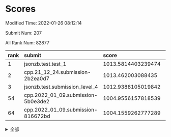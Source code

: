 # Scores

Modified Time: 2022-01-26 08:12:14

Submit Num: 207

All Rank Num: 82877

| rank |               submit               |       score        |       sigma        | pk_num |
| :--- | :--------------------------------- | :----------------- | :----------------- | :----- |
| 1    | jsonzb.test.test_1                 | 1013.5814403239474 | 0.8358817700800913 | 1603   |
| 2    | cpp.21_12_24.submission-2b2ea0d7   | 1013.462003088435  | 0.8072620956068306 | 1603   |
| 3    | jsonzb.test.submission_level_4     | 1012.9388105019842 | 0.8196191288703661 | 1599   |
| 54   | cpp.2022_01_09.submission-5b0e3de2 | 1004.9556157818539 | 0.7252113595822828 | 1602   |
| 64   | cpp.2022_01_09.submission-816672bd | 1004.1559262777289 | 0.7138479203610744 | 1607   |


<details>
<summary>全部</summary>

| rank |                 submit                 |       score        |       sigma        | pk_num |
| :--- | :------------------------------------- | :----------------- | :----------------- | :----- |
| 1    | jsonzb.test.test_1                     | 1013.5814403239474 | 0.8358817700800913 | 1603   |
| 2    | cpp.21_12_24.submission-2b2ea0d7       | 1013.462003088435  | 0.8072620956068306 | 1603   |
| 3    | jsonzb.test.submission_level_4         | 1012.9388105019842 | 0.8196191288703661 | 1599   |
| 4    | gobigger.level_3.submission_level_3_32 | 1011.7765295168462 | 0.7586404740185961 | 1598   |
| 5    | gobigger.level_3.submission_level_3_40 | 1011.5995144599709 | 0.7715017662641623 | 1605   |
| 6    | gobigger.level_3.submission_level_3_16 | 1011.2731801245709 | 0.7796269471137879 | 1602   |
| 7    | gobigger.level_3.submission_level_3_19 | 1011.0821787693242 | 0.7724801428167821 | 1599   |
| 8    | gobigger.level_3.submission_level_3_42 | 1011.0343338716831 | 0.7609302461787384 | 1605   |
| 9    | gobigger.level_3.submission_level_3_34 | 1010.9108772205275 | 0.7536713337500475 | 1605   |
| 10   | gobigger.level_3.submission_level_3_3  | 1010.8669398332453 | 0.758464374431105  | 1604   |
| 11   | gobigger.level_3.submission_level_3_33 | 1010.8500753793193 | 0.8006518314544122 | 1602   |
| 12   | gobigger.level_3.submission_level_3_14 | 1010.6350040451174 | 0.7425016924756049 | 1601   |
| 13   | gobigger.level_3.submission_level_3_20 | 1010.6007113071616 | 0.741832030382813  | 1605   |
| 14   | gobigger.level_3.submission_level_3_10 | 1010.4980180509959 | 0.7730509851390605 | 1601   |
| 15   | gobigger.level_3.submission_level_3_9  | 1010.4920615955846 | 0.7501699291970239 | 1601   |
| 16   | gobigger.level_3.submission_level_3_18 | 1010.4732274137114 | 0.7610661063740494 | 1609   |
| 17   | gobigger.level_3.submission_level_3_22 | 1010.4482686843702 | 0.753255445249059  | 1600   |
| 18   | gobigger.level_3.submission_level_3_35 | 1010.3532678722663 | 0.7612647640250905 | 1597   |
| 19   | gobigger.level_3.submission_level_3_38 | 1010.3120690522463 | 0.7619731547864562 | 1601   |
| 20   | gobigger.level_3.submission_level_3_29 | 1010.3027671579368 | 0.759089137160564  | 1602   |
| 21   | gobigger.level_3.submission_level_3_43 | 1010.2109118401883 | 0.7507607535388919 | 1603   |
| 22   | gobigger.level_3.submission_level_3_26 | 1010.1629130008628 | 0.7417296907765702 | 1601   |
| 23   | gobigger.level_3.submission_level_3_12 | 1010.0673195490192 | 0.7509216516498559 | 1605   |
| 24   | gobigger.level_3.submission_level_3_45 | 1010.0534579242002 | 0.7553408914398149 | 1598   |
| 25   | gobigger.level_3.submission_level_3_6  | 1010.0248022834571 | 0.7783969576902282 | 1599   |
| 26   | gobigger.level_3.submission_level_3_46 | 1010.0154872448695 | 0.749774229898853  | 1604   |
| 27   | gobigger.level_3.submission_level_3_2  | 1010.0097498317592 | 0.7550051410044757 | 1599   |
| 28   | gobigger.level_3.submission_level_3_24 | 1010.0027032911531 | 0.7561658623202856 | 1599   |
| 29   | gobigger.level_3.submission_level_3_23 | 1009.9243321443895 | 0.7793300997728297 | 1603   |
| 30   | gobigger.level_3.submission_level_3_7  | 1009.8693252667013 | 0.7457002992651857 | 1593   |
| 31   | gobigger.level_3.submission_level_3_0  | 1009.8655804481452 | 0.757682028381861  | 1596   |
| 32   | gobigger.level_3.submission_level_3_31 | 1009.843860042879  | 0.7574021488288437 | 1603   |
| 33   | gobigger.level_3.submission_level_3_44 | 1009.7812647591221 | 0.7515095588081137 | 1604   |
| 34   | gobigger.level_3.submission_level_3_41 | 1009.734120949797  | 0.7521909377215588 | 1605   |
| 35   | gobigger.level_3.submission_level_3_39 | 1009.71487609795   | 0.738207131924714  | 1604   |
| 36   | gobigger.level_3.submission_level_3_30 | 1009.6551107862839 | 0.7752339285832222 | 1603   |
| 37   | gobigger.level_3.submission_level_3_49 | 1009.6247910013439 | 0.7823375006562011 | 1592   |
| 38   | gobigger.level_3.submission_level_3_36 | 1009.60714089851   | 0.7855227366997971 | 1600   |
| 39   | gobigger.level_3.submission_level_3_25 | 1009.5651005229726 | 0.7683556946241392 | 1601   |
| 40   | gobigger.level_3.submission_level_3_47 | 1009.5127692624586 | 0.7533402191898836 | 1599   |
| 41   | gobigger.level_3.submission_level_3_27 | 1009.4548159150247 | 0.7539247679089619 | 1601   |
| 42   | gobigger.level_3.submission_level_3_28 | 1009.4156042713797 | 0.7394872995615482 | 1606   |
| 43   | gobigger.level_3.submission_level_3_37 | 1009.3562524673059 | 0.7632527307158559 | 1605   |
| 44   | gobigger.level_3.submission_level_3_5  | 1009.1437625108466 | 0.7561745200257431 | 1609   |
| 45   | gobigger.level_3.submission_level_3_48 | 1009.1125955614949 | 0.7566643982945626 | 1597   |
| 46   | gobigger.level_3.submission_level_3_11 | 1009.0363582845455 | 0.7497450538821545 | 1601   |
| 47   | gobigger.level_3.submission_level_3_4  | 1009.0035033528399 | 0.7697256655082889 | 1605   |
| 48   | gobigger.level_3.submission_level_3_15 | 1008.8536214985002 | 0.7439381689003578 | 1597   |
| 49   | gobigger.level_3.submission_level_3_1  | 1008.8270382037595 | 0.7561923526587278 | 1600   |
| 50   | gobigger.level_3.submission_level_3_8  | 1008.4505177409281 | 0.7476854779669063 | 1607   |
| 51   | gobigger.level_3.submission_level_3_17 | 1008.3541091815558 | 0.7252618492553083 | 1602   |
| 52   | gobigger.level_3.submission_level_3_21 | 1008.1263969524326 | 0.7449869744525606 | 1603   |
| 53   | gobigger.level_3.submission_level_3_13 | 1008.1063086793396 | 0.720027206745436  | 1598   |
| 54   | cpp.2022_01_09.submission-5b0e3de2     | 1004.9556157818539 | 0.7252113595822828 | 1602   |
| 55   | gobigger.level_1.submission_level_1_7  | 1004.8650742248377 | 0.7177526275194961 | 1603   |
| 56   | gobigger.level_1.submission_level_1_36 | 1004.8406207166848 | 0.7242598661218425 | 1601   |
| 57   | gobigger.level_1.submission_level_1_12 | 1004.6694083596421 | 0.7145134748588216 | 1604   |
| 58   | gobigger.level_1.submission_level_1_16 | 1004.6230826963562 | 0.7177373564381834 | 1600   |
| 59   | gobigger.level_1.submission_level_1_31 | 1004.5440892263712 | 0.7284278047631102 | 1595   |
| 60   | gobigger.level_1.submission_level_1_11 | 1004.533760414721  | 0.7197361556121598 | 1603   |
| 61   | gobigger.level_1.submission_level_1_22 | 1004.3940551082387 | 0.7221067735873953 | 1606   |
| 62   | gobigger.level_1.submission_level_1_25 | 1004.2599299428394 | 0.7016080668456698 | 1598   |
| 63   | gobigger.level_1.submission_level_1_13 | 1004.2270478811414 | 0.7231208285131493 | 1604   |
| 64   | cpp.2022_01_09.submission-816672bd     | 1004.1559262777289 | 0.7138479203610744 | 1607   |
| 65   | gobigger.level_1.submission_level_1_42 | 1004.0565526669106 | 0.7275743081903898 | 1608   |
| 66   | gobigger.level_1.submission_level_1_21 | 1004.0075425371085 | 0.7154574970109561 | 1596   |
| 67   | gobigger.level_1.submission_level_1_3  | 1004.0010249652302 | 0.7156170067302592 | 1603   |
| 68   | gobigger.level_1.submission_level_1_6  | 1003.9750181451556 | 0.7195260940784176 | 1598   |
| 69   | gobigger.level_1.submission_level_1_41 | 1003.848966026871  | 0.7079596606181324 | 1603   |
| 70   | gobigger.level_1.submission_level_1_45 | 1003.836622495642  | 0.715631862594186  | 1596   |
| 71   | gobigger.level_1.submission_level_1_17 | 1003.7458199694474 | 0.724910988704431  | 1604   |
| 72   | gobigger.level_1.submission_level_1_20 | 1003.7284603739671 | 0.7080444628204554 | 1603   |
| 73   | gobigger.level_1.submission_level_1_24 | 1003.7035788558355 | 0.7194356792515351 | 1607   |
| 74   | gobigger.level_1.submission_level_1_19 | 1003.6979777637423 | 0.7227167734113629 | 1606   |
| 75   | gobigger.level_1.submission_level_1_37 | 1003.6970557327885 | 0.7046039854961967 | 1600   |
| 76   | gobigger.level_1.submission_level_1_34 | 1003.689345663348  | 0.715898609018405  | 1597   |
| 77   | gobigger.level_1.submission_level_1_32 | 1003.6780206289311 | 0.7156099331446157 | 1599   |
| 78   | gobigger.level_1.submission_level_1_15 | 1003.6212656454254 | 0.7113704241156666 | 1601   |
| 79   | gobigger.level_1.submission_level_1_46 | 1003.5604717923579 | 0.7241257543912094 | 1596   |
| 80   | gobigger.level_1.submission_level_1_35 | 1003.5350394181161 | 0.736294318389023  | 1603   |
| 81   | gobigger.level_1.submission_level_1_26 | 1003.4482066611988 | 0.7322599948635785 | 1606   |
| 82   | gobigger.level_1.submission_level_1_47 | 1003.4447308661269 | 0.7254880305183512 | 1600   |
| 83   | gobigger.level_1.submission_level_1_43 | 1003.373760488187  | 0.7184494851953567 | 1600   |
| 84   | gobigger.level_1.submission_level_1_27 | 1003.3717545685778 | 0.7287360971895347 | 1602   |
| 85   | gobigger.level_1.submission_level_1_2  | 1003.2806282054579 | 0.7093038444546581 | 1600   |
| 86   | gobigger.level_1.submission_level_1_29 | 1003.2763380133175 | 0.7230473643894114 | 1601   |
| 87   | gobigger.level_1.submission_level_1_14 | 1002.995946424848  | 0.7122880417104244 | 1602   |
| 88   | gobigger.level_1.submission_level_1_18 | 1002.92892921636   | 0.7109537026161412 | 1596   |
| 89   | gobigger.level_1.submission_level_1_33 | 1002.9105149255075 | 0.7213143115570654 | 1598   |
| 90   | gobigger.level_1.submission_level_1_9  | 1002.8877033342284 | 0.7355942323487296 | 1601   |
| 91   | gobigger.level_1.submission_level_1_10 | 1002.8244498219722 | 0.7252349491828243 | 1603   |
| 92   | gobigger.level_1.submission_level_1_0  | 1002.7877656347846 | 0.7347541652729327 | 1602   |
| 93   | gobigger.level_1.submission_level_1_23 | 1002.7651613682419 | 0.7172123711693499 | 1601   |
| 94   | gobigger.level_1.submission_level_1_48 | 1002.6958507681937 | 0.7130128230342466 | 1601   |
| 95   | gobigger.level_1.submission_level_1_39 | 1002.6462393744041 | 0.7017652302345706 | 1598   |
| 96   | gobigger.level_1.submission_level_1_40 | 1002.5908712887713 | 0.7107739315273115 | 1602   |
| 97   | gobigger.level_1.submission_level_1_4  | 1002.5875621834933 | 0.7268382372897545 | 1603   |
| 98   | gobigger.level_1.submission_level_1_30 | 1002.550760300861  | 0.7057092237065237 | 1605   |
| 99   | gobigger.level_1.submission_level_1_5  | 1002.5047146978835 | 0.7038464757668931 | 1599   |
| 100  | gobigger.level_1.submission_level_1_1  | 1002.4872963754106 | 0.7052205485910129 | 1602   |
| 101  | gobigger.level_1.submission_level_1_28 | 1002.4654475168564 | 0.7070533618689278 | 1596   |
| 102  | gobigger.level_1.submission_level_1_44 | 1002.1542296814545 | 0.7132311518537163 | 1603   |
| 103  | gobigger.level_1.submission_level_1_49 | 1002.0115115586195 | 0.7100397255395035 | 1598   |
| 104  | gobigger.level_1.submission_level_1_38 | 1001.9585241894563 | 0.7175472096122266 | 1604   |
| 105  | gobigger.level_1.submission_level_1_8  | 1001.4597623615323 | 0.7240184735469557 | 1598   |
| 106  | gobigger.random.submission_random_18   | 997.2551370980497  | 0.7106298153241499 | 1607   |
| 107  | gobigger.random.submission_random_36   | 997.0737281134827  | 0.7046649343230226 | 1604   |
| 108  | gobigger.random.submission_random_7    | 997.0143613312853  | 0.706439868825269  | 1604   |
| 109  | gobigger.random.submission_random_39   | 996.9959584048215  | 0.7036688222534663 | 1605   |
| 110  | gobigger.random.submission_random_1    | 996.9423487991394  | 0.6964758612865255 | 1596   |
| 111  | gobigger.random.submission_random_2    | 996.8510562724359  | 0.7016736763217064 | 1599   |
| 112  | gobigger.random.submission_random_42   | 996.8485406646192  | 0.7137458112256992 | 1600   |
| 113  | gobigger.random.submission_random_44   | 996.8306593652978  | 0.7267382569880374 | 1602   |
| 114  | gobigger.random.submission_random_3    | 996.7655580513515  | 0.7338015592235007 | 1599   |
| 115  | gobigger.random.submission_random_34   | 996.7605832792323  | 0.7021645456642579 | 1600   |
| 116  | gobigger.random.submission_random_26   | 996.7489413897032  | 0.7061373075311074 | 1599   |
| 117  | gobigger.random.submission_random_38   | 996.6359899961802  | 0.7019117265740832 | 1598   |
| 118  | gobigger.random.submission_random_9    | 996.4734128968146  | 0.720886757035461  | 1601   |
| 119  | gobigger.random.submission_random_6    | 996.3403683619428  | 0.708344195657477  | 1600   |
| 120  | gobigger.random.submission_random_25   | 996.2535618621433  | 0.7217239083109016 | 1602   |
| 121  | gobigger.random.submission_random_10   | 996.1891590280409  | 0.697968663546494  | 1602   |
| 122  | gobigger.random.submission_random_47   | 996.1512660874855  | 0.7057162830308373 | 1598   |
| 123  | gobigger.random.submission_random_19   | 996.0890879147947  | 0.7122782351999878 | 1605   |
| 124  | gobigger.random.submission_random_28   | 996.0492015022388  | 0.7115445891307906 | 1601   |
| 125  | gobigger.random.submission_random_35   | 996.0263716547543  | 0.7047161241881239 | 1599   |
| 126  | gobigger.random.submission_random_33   | 995.9890555105386  | 0.713534817583863  | 1600   |
| 127  | gobigger.random.submission_random_32   | 995.9318614116718  | 0.7161532528456941 | 1605   |
| 128  | gobigger.random.submission_random_24   | 995.8851015683999  | 0.7122709811837732 | 1603   |
| 129  | gobigger.random.submission_random_23   | 995.8770973220915  | 0.7097666195028414 | 1604   |
| 130  | gobigger.random.submission_random_46   | 995.8582716626069  | 0.7168512784579811 | 1602   |
| 131  | gobigger.random.submission_random_21   | 995.7763717461094  | 0.7164294988951234 | 1604   |
| 132  | gobigger.random.submission_random_49   | 995.7721795795095  | 0.7124772976752506 | 1601   |
| 133  | gobigger.random.submission_random_8    | 995.7291904599797  | 0.7222665251763681 | 1606   |
| 134  | gobigger.random.submission_random_43   | 995.6976791076154  | 0.7335244352287852 | 1600   |
| 135  | gobigger.random.submission_random_30   | 995.6724842545009  | 0.7062468278946915 | 1600   |
| 136  | gobigger.random.submission_random_20   | 995.538927096112   | 0.7163862909943814 | 1606   |
| 137  | gobigger.random.submission_random_27   | 995.4805260348727  | 0.7180200320127194 | 1604   |
| 138  | gobigger.random.submission_random_12   | 995.4475402761141  | 0.703899438699306  | 1605   |
| 139  | gobigger.random.submission_random_4    | 995.4408482304419  | 0.7063130600428679 | 1604   |
| 140  | gobigger.random.submission_random_0    | 995.392912112039   | 0.7107944525344897 | 1610   |
| 141  | gobigger.random.submission_random_15   | 995.2999300112186  | 0.7203110616628704 | 1604   |
| 142  | gobigger.random.submission_random_37   | 995.2861777731545  | 0.7084025315559954 | 1605   |
| 143  | gobigger.random.submission_random_48   | 995.1630135953109  | 0.7187689924316872 | 1601   |
| 144  | gobigger.random.submission_random_40   | 995.1620884107921  | 0.7054789979250052 | 1596   |
| 145  | gobigger.random.submission_random_41   | 995.1569129107316  | 0.7233960681747597 | 1597   |
| 146  | gobigger.random.submission_random_22   | 995.1401719008268  | 0.7175202580041101 | 1607   |
| 147  | gobigger.random.submission_random_45   | 995.118159092778   | 0.7296114178421321 | 1607   |
| 148  | gobigger.random.submission_random_29   | 995.1165310193559  | 0.6987840269745033 | 1598   |
| 149  | gobigger.random.submission_random_14   | 995.0977557776263  | 0.7118027196651696 | 1597   |
| 150  | gobigger.random.submission_random_11   | 994.9964228143043  | 0.7083240871557429 | 1597   |
| 151  | gobigger.random.submission_random_16   | 994.9901587804852  | 0.7235117296495688 | 1604   |
| 152  | gobigger.random.submission_random_13   | 994.8104354716545  | 0.7264641240090401 | 1609   |
| 153  | gobigger.random.submission_random_5    | 994.8077934827319  | 0.7108675288144121 | 1602   |
| 154  | gobigger.random.submission_random_31   | 994.5491961322512  | 0.7169571976135325 | 1597   |
| 155  | gobigger.random.submission_random_17   | 994.469709031331   | 0.7144133908133314 | 1601   |
| 156  | gobigger.level_2.submission_level_2_12 | 993.6833863973313  | 0.7341098022869633 | 1599   |
| 157  | gobigger.level_2.submission_level_2_10 | 993.543324268973   | 0.7220554795203381 | 1601   |
| 158  | gobigger.level_2.submission_level_2_22 | 993.5010480274358  | 0.7334138078701816 | 1601   |
| 159  | gobigger.level_2.submission_level_2_5  | 993.4149803682197  | 0.7395576589082812 | 1604   |
| 160  | gobigger.level_2.submission_level_2_19 | 993.295414612356   | 0.7355272624018979 | 1603   |
| 161  | gobigger.level_2.submission_level_2_32 | 993.2110547024719  | 0.7493768359005002 | 1598   |
| 162  | gobigger.level_2.submission_level_2_31 | 993.146379082707   | 0.7350601108396186 | 1604   |
| 163  | gobigger.level_2.submission_level_2_40 | 992.8501277584268  | 0.7455028294936548 | 1597   |
| 164  | gobigger.level_2.submission_level_2_13 | 992.8402488566549  | 0.7348208109896118 | 1602   |
| 165  | gobigger.level_2.submission_level_2_25 | 992.8196335060716  | 0.7215309808386553 | 1601   |
| 166  | gobigger.level_2.submission_level_2_41 | 992.7864304904092  | 0.7326698087877058 | 1598   |
| 167  | gobigger.level_2.submission_level_2_23 | 992.6502717685358  | 0.7366902224354779 | 1603   |
| 168  | gobigger.level_2.submission_level_2_1  | 992.5482038717898  | 0.7404369810644177 | 1603   |
| 169  | gobigger.level_2.submission_level_2_38 | 992.4775579087637  | 0.7418722565680439 | 1596   |
| 170  | gobigger.level_2.submission_level_2_14 | 992.4018818387827  | 0.753655608444629  | 1595   |
| 171  | gobigger.level_2.submission_level_2_15 | 992.396370134249   | 0.7530297802490867 | 1601   |
| 172  | gobigger.level_2.submission_level_2_26 | 992.3353835370712  | 0.7282908819288364 | 1597   |
| 173  | gobigger.level_2.submission_level_2_43 | 992.3014759976588  | 0.7478448359279338 | 1597   |
| 174  | gobigger.level_2.submission_level_2_17 | 992.2977434570745  | 0.7727921534468002 | 1602   |
| 175  | gobigger.level_2.submission_level_2_34 | 992.2224241123058  | 0.7620025799284181 | 1602   |
| 176  | gobigger.level_2.submission_level_2_21 | 992.1290177989332  | 0.7523048703646534 | 1609   |
| 177  | gobigger.level_2.submission_level_2_24 | 992.1101986529667  | 0.751294876119796  | 1605   |
| 178  | gobigger.level_2.submission_level_2_33 | 992.10401449902    | 0.7550897309200202 | 1600   |
| 179  | gobigger.level_2.submission_level_2_49 | 992.0992185753987  | 0.7509396974935851 | 1599   |
| 180  | gobigger.level_2.submission_level_2_7  | 991.8947854319086  | 0.7447184383748495 | 1604   |
| 181  | gobigger.level_2.submission_level_2_4  | 991.8323016011514  | 0.754098488518993  | 1601   |
| 182  | gobigger.level_2.submission_level_2_28 | 991.7743765207955  | 0.7419932037315801 | 1603   |
| 183  | gobigger.level_2.submission_level_2_3  | 991.741988341371   | 0.7422252561538635 | 1605   |
| 184  | gobigger.level_2.submission_level_2_8  | 991.6963564356709  | 0.7563471781674815 | 1606   |
| 185  | gobigger.level_2.submission_level_2_9  | 991.6959052619565  | 0.7569670304063016 | 1595   |
| 186  | gobigger.level_2.submission_level_2_42 | 991.6534424703742  | 0.7644286371477546 | 1600   |
| 187  | gobigger.level_2.submission_level_2_6  | 991.6496267067747  | 0.7560533464786026 | 1596   |
| 188  | gobigger.level_2.submission_level_2_0  | 991.6079056634578  | 0.7587547181308512 | 1604   |
| 189  | gobigger.level_2.submission_level_2_11 | 991.5041821877757  | 0.7586440969949657 | 1599   |
| 190  | gobigger.level_2.submission_level_2_18 | 991.3363108228966  | 0.7461467765108932 | 1597   |
| 191  | gobigger.level_2.submission_level_2_30 | 991.2262314354917  | 0.7455251864744245 | 1605   |
| 192  | gobigger.level_2.submission_level_2_39 | 991.2261345293662  | 0.7633673411268408 | 1605   |
| 193  | gobigger.level_2.submission_level_2_35 | 991.151661045859   | 0.758092869893357  | 1603   |
| 194  | gobigger.level_2.submission_level_2_44 | 991.0676764912353  | 0.7369539892717192 | 1601   |
| 195  | gobigger.level_2.submission_level_2_2  | 991.0523199050476  | 0.7569756336340823 | 1605   |
| 196  | gobigger.level_2.submission_level_2_48 | 991.015495473645   | 0.7620455611830229 | 1601   |
| 197  | gobigger.level_2.submission_level_2_27 | 990.8224186014056  | 0.7642092367749599 | 1606   |
| 198  | gobigger.level_2.submission_level_2_37 | 990.8052064396181  | 0.7561118987470219 | 1599   |
| 199  | gobigger.level_2.submission_level_2_36 | 990.6095477085345  | 0.7558687065704597 | 1600   |
| 200  | gobigger.level_2.submission_level_2_47 | 990.2442921505077  | 0.7719889681041858 | 1598   |
| 201  | gobigger.level_2.submission_level_2_29 | 990.2396099032718  | 0.761340569560196  | 1601   |
| 202  | gobigger.level_2.submission_level_2_46 | 990.1908212190709  | 0.7689188562043354 | 1602   |
| 203  | gobigger.level_2.submission_level_2_45 | 990.0511798474369  | 0.7494291793724146 | 1601   |
| 204  | gobigger.level_2.submission_level_2_20 | 989.7951268850356  | 0.7608390816301277 | 1604   |
| 205  | gobigger.level_2.submission_level_2_16 | 989.5145190665385  | 0.78115722785889   | 1604   |
| 206  | gobigger.none.submission_none_0        | 977.3802223634374  | 1.434113924217213  | 1604   |
| 207  | gobigger.none.submission_none_1        | 975.8711832306059  | 1.4887802196858801 | 1600   |

</details>